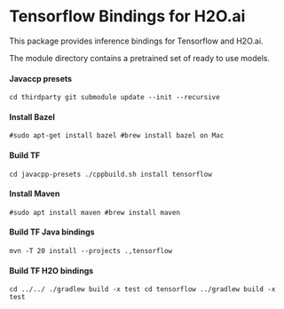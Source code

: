 # Tensorflow Bindings for H2O.ai

This package provides inference bindings for Tensorflow and H2O.ai.

The module directory contains a pretrained set of ready to use models. 


#### Javaccp presets
`
cd thirdparty
git submodule update --init --recursive
`

#### Install Bazel
`
#sudo apt-get install bazel
#brew install bazel on Mac
`

#### Build TF 
`
cd javacpp-presets
./cppbuild.sh install tensorflow 
`

#### Install Maven
`
#sudo apt install maven
#brew install maven
`

#### Build TF Java bindings
`
mvn -T 20 install --projects .,tensorflow
`

#### Build TF H2O bindings
`
cd ../../
./gradlew build -x test
cd tensorflow
../gradlew build -x test
`
